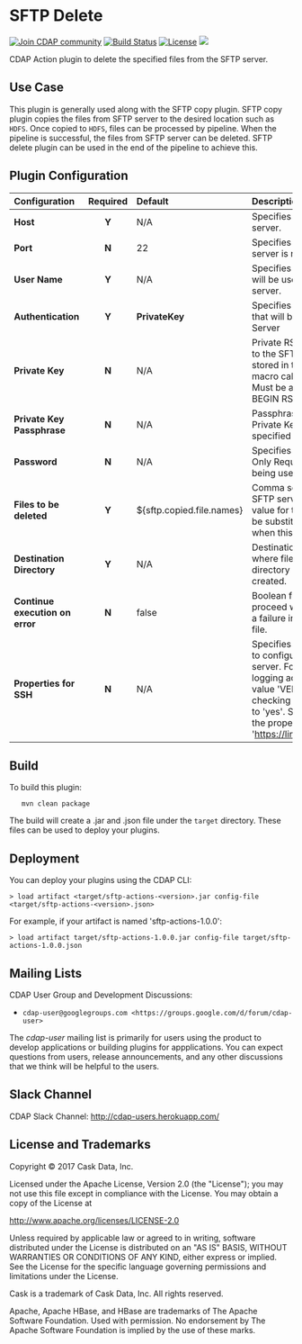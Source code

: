 SFTP Delete
===========

<a href="https://cdap-users.herokuapp.com/"><img alt="Join CDAP community" src="https://cdap-users.herokuapp.com/badge.svg?t=sftp-actions"/></a>
[![Build Status](https://travis-ci.org/hydrator/sftp-actions.svg?branch=develop)](https://travis-ci.org/hydrator/sftp-actions) [![License](https://img.shields.io/badge/License-Apache%202.0-blue.svg)](https://opensource.org/licenses/Apache-2.0) <img src="https://cdap-users.herokuapp.com/assets/cdap-action.svg"/>


CDAP Action plugin to delete the specified files from the SFTP server.


Use Case
--------
This plugin is generally used along with the SFTP copy plugin. SFTP copy plugin copies the files from SFTP
server to the desired location such as `HDFS`. Once copied to `HDFS`, files can be processed by pipeline.
When the pipeline is successful, the files from SFTP server can be deleted. SFTP delete plugin can be used in
the end of the pipeline to achieve this.

Plugin Configuration
--------------------

| Configuration | Required | Default | Description |
| :------------ | :------: | :----- | :---------- |
| **Host** | **Y** | N/A | Specifies the host name of the SFTP server.|
| **Port** | **N** | 22 | Specifies the port on which SFTP server is running.|
| **User Name** | **Y** | N/A | Specifies the name of the user which will be used to connect to the SFTP server.|
|**Authentication**|**Y**|**PrivateKey**| Specifies the type of Authentication that will be used to connect to the SFTP Server|
|**Private Key**|**N**|N/A| Private RSA Key to be used to connect to the SFTP Server. This key can be stored in the Secure Keys Store and macro called into the Configuration. Must be a RSA key example: -----BEGIN RSA PRIVATE KEY-----|
|**Private Key Passphrase**|**N**|N/A| Passphrase to be used with RSA Private Key if a Passphrase was specified when key was generated|
| **Password** | **N** | N/A | Specifies the password of the user. Only Required if Private Key is not being used|
| **Files to be deleted** | **Y** | ${sftp.copied.file.names} | Comma separated list of files on the SFTP server to be deleted. Default value for this field is a Macro which will be substituted by SFTP copy plugin when this plugin is used with it. |
| **Destination Directory** | **Y** | N/A | Destination directory on the file system, where files need to be copied. If directory does not exist, it will lbe created.|
| **Continue execution on error** | **N** | false | Boolean flag to determine whether to proceed with next files in case there is a failure in deletion of any particular file. |
| **Properties for SSH** | **N** | N/A | Specifies the properties that are used to configure SSH connection to the FTP server. For example to enable verbose logging add property 'LogLevel' with value 'VERBOSE'. To enable host key checking set 'StrictHostKeyChecking' to 'yes'. SSH can be configured with the properties described here 'https://linux.die.net/man/5/ssh_config'. |


Build
-----
To build this plugin:

```
   mvn clean package
```

The build will create a .jar and .json file under the ``target`` directory.
These files can be used to deploy your plugins.

Deployment
----------
You can deploy your plugins using the CDAP CLI:

    > load artifact <target/sftp-actions-<version>.jar config-file <target/sftp-actions-<version>.json>

For example, if your artifact is named 'sftp-actions-1.0.0':

    > load artifact target/sftp-actions-1.0.0.jar config-file target/sftp-actions-1.0.0.json

## Mailing Lists

CDAP User Group and Development Discussions:

* `cdap-user@googlegroups.com <https://groups.google.com/d/forum/cdap-user>`

The *cdap-user* mailing list is primarily for users using the product to develop
applications or building plugins for appplications. You can expect questions from
users, release announcements, and any other discussions that we think will be helpful
to the users.

## Slack Channel

CDAP Slack Channel: http://cdap-users.herokuapp.com/


## License and Trademarks

Copyright © 2017 Cask Data, Inc.

Licensed under the Apache License, Version 2.0 (the "License"); you may not use this file except
in compliance with the License. You may obtain a copy of the License at

http://www.apache.org/licenses/LICENSE-2.0

Unless required by applicable law or agreed to in writing, software distributed under the
License is distributed on an "AS IS" BASIS, WITHOUT WARRANTIES OR CONDITIONS OF ANY KIND,
either express or implied. See the License for the specific language governing permissions
and limitations under the License.

Cask is a trademark of Cask Data, Inc. All rights reserved.

Apache, Apache HBase, and HBase are trademarks of The Apache Software Foundation. Used with
permission. No endorsement by The Apache Software Foundation is implied by the use of these marks.